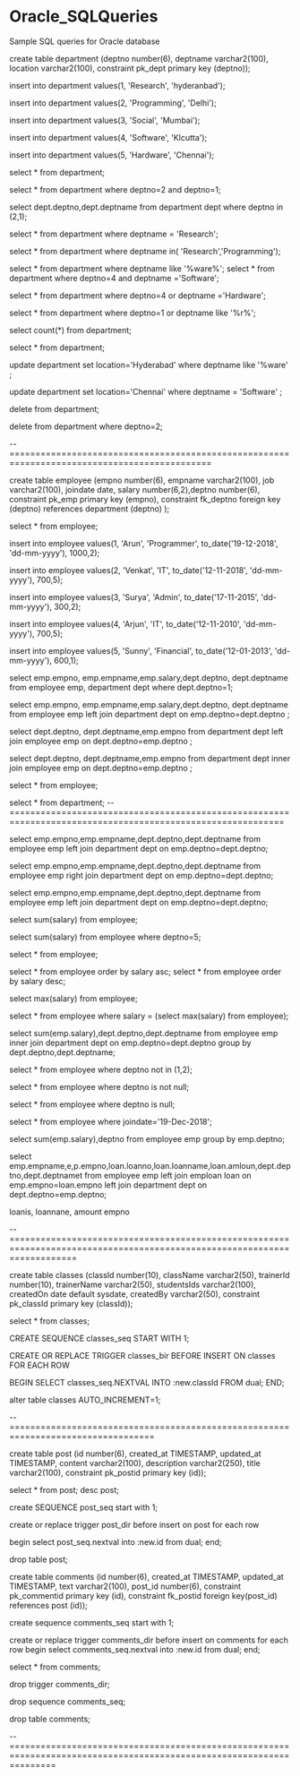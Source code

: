 # Oracle_SQLQueries
Sample SQL queries for Oracle database



create table department (deptno number(6), deptname varchar2(100), location varchar2(100), constraint pk_dept primary key (deptno));

insert into department values(1, 'Research', 'hyderanbad');

insert into department values(2, 'Programming', 'Delhi');

insert into department values(3, 'Social', 'Mumbai');

insert into department values(4, 'Software', 'Klcutta');

insert into department values(5, 'Hardware', 'Chennai');

select * from department;

select * from department where deptno=2 and deptno=1;

select dept.deptno,dept.deptname from department dept  where deptno in (2,1);

select * from department where deptname = 'Research';

select * from department where deptname in( 'Research','Programming');

select * from department where deptname like '%ware%';
select * from department where deptno=4 and deptname ='Software';

select * from department where deptno=4 or deptname ='Hardware';

select * from department where deptno=1 or deptname like '%r%';

select count(*) from department;

select * from department;

update department set location='Hyderabad' where deptname like '%ware' ;

update department set location='Chennai' where deptname = 'Software'  ;

delete from department;

delete from department where deptno=2;



-- =============================================================================================


create table employee (empno number(6), empname varchar2(100), job varchar2(100), joindate date, salary number(6,2),deptno number(6),
constraint pk_emp primary key (empno),
constraint fk_deptno foreign key (deptno) references department (deptno)
);

select * from employee;

insert into employee values(1, 'Arun', 'Programmer', to_date('19-12-2018', 'dd-mm-yyyy'), 1000,2);

insert into employee values(2, 'Venkat', 'IT', to_date('12-11-2018', 'dd-mm-yyyy'), 700,5);

insert into employee values(3, 'Surya', 'Admin', to_date('17-11-2015', 'dd-mm-yyyy'), 300,2);

insert into employee values(4, 'Arjun', 'IT', to_date('12-11-2010', 'dd-mm-yyyy'), 700,5);

insert into employee values(5, 'Sunny', 'Financial', to_date('12-01-2013', 'dd-mm-yyyy'), 600,1);


select emp.empno, emp.empname,emp.salary,dept.deptno, dept.deptname from employee emp, department dept where dept.deptno=1;

select emp.empno, emp.empname,emp.salary,dept.deptno, dept.deptname from employee emp left join department dept on emp.deptno=dept.deptno ;

select dept.deptno, dept.deptname,emp.empno from department dept left join  employee emp on dept.deptno=emp.deptno ;

select dept.deptno, dept.deptname,emp.empno from department dept inner join  employee emp on dept.deptno=emp.deptno ;

select * from employee;

select * from department;
-- ===========================================================================================================

select emp.empno,emp.empname,dept.deptno,dept.deptname from employee emp left join department dept on emp.deptno=dept.deptno;

select emp.empno,emp.empname,dept.deptno,dept.deptname from employee emp right join department dept on emp.deptno=dept.deptno;

select emp.empno,emp.empname,dept.deptno,dept.deptname from employee emp left join department dept on emp.deptno=dept.deptno;

select sum(salary) from employee;

select sum(salary) from employee where deptno=5;

select * from employee;

select * from employee order by salary asc;
select * from employee order by salary desc;

select max(salary) from employee;

select * from employee where salary = (select max(salary) from employee);

select sum(emp.salary),dept.deptno,dept.deptname from employee emp inner join department dept on emp.deptno=dept.deptno group by dept.deptno,dept.deptname;

select * from employee where deptno not in (1,2);

select * from employee where deptno is not null;

select * from employee where deptno is null;

select * from employee where joindate='19-Dec-2018';

select sum(emp.salary),deptno from employee emp group by emp.deptno;

select emp.empname,e,p.empno,loan.loanno,loan.loanname,loan.amloun,dept.deptno,dept.deptnamet from employee emp left join emploan loan on emp.empno=loan.empno left join  department dept on dept.deptno=emp.deptno;

loanis,
loannane,
amount
empno





-- =========================================================================================================================


create table classes (classId number(10), className varchar2(50), trainerId number(10), trainerName varchar2(50), studentsIds varchar2(100), createdOn date default sysdate, createdBy varchar2(50), constraint pk_classId primary key (classId));

select * from classes;

CREATE SEQUENCE classes_seq START WITH 1;

CREATE OR REPLACE TRIGGER classes_bir 
BEFORE INSERT ON classes 
FOR EACH ROW

BEGIN
  SELECT classes_seq.NEXTVAL
  INTO   :new.classId
  FROM   dual;
END;

alter table classes AUTO_INCREMENT=1;

-- ==================================================================================


create table post (id number(6), created_at TIMESTAMP, updated_at TIMESTAMP, content varchar2(100), description varchar2(250), title varchar2(100), constraint pk_postid primary key (id));

select * from post;
desc post;

create SEQUENCE post_seq start with 1;

create or replace trigger post_dir
before insert on post
for each row

begin 
select post_seq.nextval
into :new.id
from dual;
end;

drop table post;


create table comments (id number(6), created_at TIMESTAMP, updated_at TIMESTAMP, text varchar2(100), post_id number(6), constraint pk_commentid primary key (id), constraint fk_postid foreign key(post_id) references post (id));


create sequence comments_seq start with 1;

create or replace trigger comments_dir
before insert on comments
for each row
begin
select comments_seq.nextval
into :new.id
from dual;
end;

select * from comments;

drop trigger comments_dir;

drop sequence comments_seq;

drop table comments;

-- =====================================================================================================================



